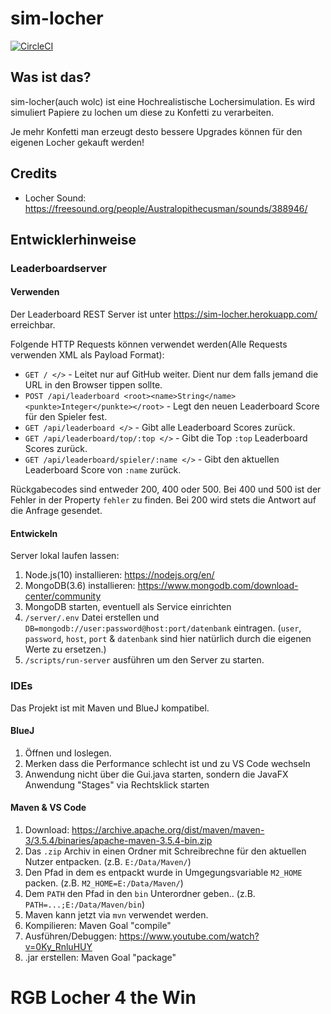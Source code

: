 # sim-locher

[![CircleCI](https://circleci.com/gh/PatrickSachs/sim-locher.svg?style=svg)](https://circleci.com/gh/PatrickSachs/sim-locher)

## Was ist das?

sim-locher(auch wolc) ist eine Hochrealistische Lochersimulation. Es wird simuliert Papiere zu lochen um diese zu Konfetti zu verarbeiten.

Je mehr Konfetti man erzeugt desto bessere Upgrades können für den eigenen Locher gekauft werden!

## Credits

* Locher Sound: https://freesound.org/people/Australopithecusman/sounds/388946/

## Entwicklerhinweise

### Leaderboardserver

#### Verwenden

Der Leaderboard REST Server ist unter https://sim-locher.herokuapp.com/ erreichbar.

Folgende HTTP Requests können verwendet werden(Alle Requests verwenden XML als Payload Format):

 * `GET / </>` - Leitet nur auf GitHub weiter. Dient nur dem falls jemand die URL in den Browser tippen sollte.
 * `POST /api/leaderboard <root><name>String</name><punkte>Integer</punkte></root>` - Legt den neuen Leaderboard Score für den Spieler fest.
 * `GET /api/leaderboard </>` - Gibt alle Leaderboard Scores zurück.
 * `GET /api/leaderboard/top/:top </>` - Gibt die Top `:top` Leaderboard Scores zurück.
 * `GET /api/leaderboard/spieler/:name </>` - Gibt den aktuellen Leaderboard Score von `:name` zurück.

Rückgabecodes sind entweder 200, 400 oder 500. Bei 400 und 500 ist der Fehler in der Property `fehler` zu finden.
Bei 200 wird stets die Antwort auf die Anfrage gesendet.

#### Entwickeln

Server lokal laufen lassen: 

1. Node.js(10) installieren: https://nodejs.org/en/
2. MongoDB(3.6) installieren: https://www.mongodb.com/download-center/community
3. MongoDB starten, eventuell als Service einrichten
4. `/server/.env` Datei erstellen und `DB=mongodb://user:password@host:port/datenbank` eintragen. (`user`, `password`, `host`, `port` & `datenbank` sind hier natürlich durch die eigenen Werte zu ersetzen.)
5. `/scripts/run-server` ausführen um den Server zu starten.

### IDEs

Das Projekt ist mit Maven und BlueJ kompatibel.

#### BlueJ

1. Öffnen und loslegen.
2. Merken dass die Performance schlecht ist und zu VS Code wechseln
3. Anwendung nicht über die Gui.java starten, sondern die JavaFX Anwendung "Stages" via Rechtsklick starten

#### Maven & VS Code

1. Download: https://archive.apache.org/dist/maven/maven-3/3.5.4/binaries/apache-maven-3.5.4-bin.zip
2. Das `.zip` Archiv in einen Ordner mit Schreibrechne für den aktuellen Nutzer entpacken. (z.B. `E:/Data/Maven/`)
3. Den Pfad in dem es entpackt wurde in Umgegungsvariable `M2_HOME` packen. (z.B. `M2_HOME=E:/Data/Maven/`)
4. Dem `PATH` den Pfad in den `bin` Unterordner geben.. (z.B. `PATH=...;E:/Data/Maven/bin`)
5. Maven kann jetzt via `mvn` verwendet werden.
6. Kompilieren: Maven Goal "compile"
7. Ausführen/Debuggen: https://www.youtube.com/watch?v=0Ky_RnluHUY
8. .jar erstellen: Maven Goal "package"


 
# RGB Locher 4 the Win
